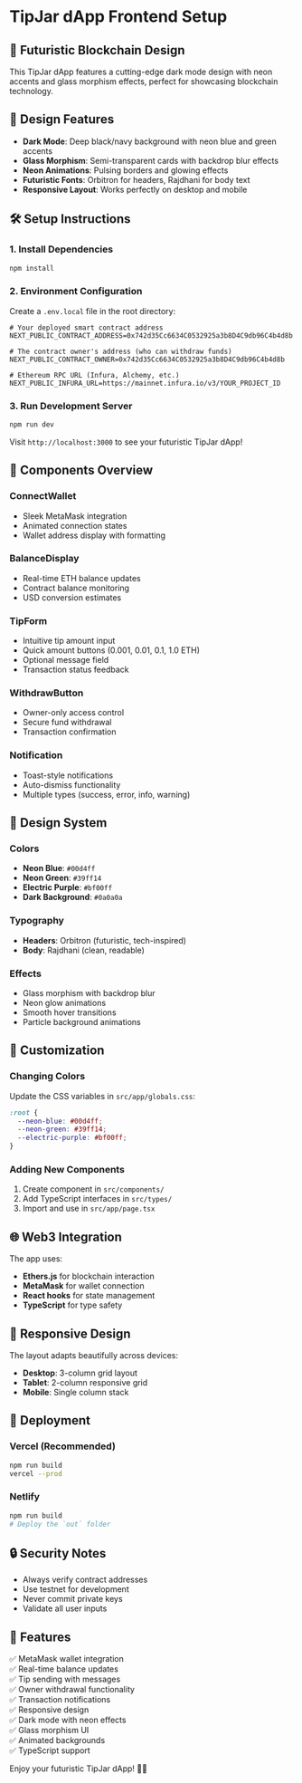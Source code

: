 # TipJar dApp Frontend Setup

## 🚀 Futuristic Blockchain Design

This TipJar dApp features a cutting-edge dark mode design with neon accents and glass morphism effects, perfect for showcasing blockchain technology.

## 🎨 Design Features

- **Dark Mode**: Deep black/navy background with neon blue and green accents
- **Glass Morphism**: Semi-transparent cards with backdrop blur effects
- **Neon Animations**: Pulsing borders and glowing effects
- **Futuristic Fonts**: Orbitron for headers, Rajdhani for body text
- **Responsive Layout**: Works perfectly on desktop and mobile

## 🛠️ Setup Instructions

### 1. Install Dependencies

```bash
npm install
```

### 2. Environment Configuration

Create a `.env.local` file in the root directory:

```env
# Your deployed smart contract address
NEXT_PUBLIC_CONTRACT_ADDRESS=0x742d35Cc6634C0532925a3b8D4C9db96C4b4d8b

# The contract owner's address (who can withdraw funds)
NEXT_PUBLIC_CONTRACT_OWNER=0x742d35Cc6634C0532925a3b8D4C9db96C4b4d8b

# Ethereum RPC URL (Infura, Alchemy, etc.)
NEXT_PUBLIC_INFURA_URL=https://mainnet.infura.io/v3/YOUR_PROJECT_ID
```

### 3. Run Development Server

```bash
npm run dev
```

Visit `http://localhost:3000` to see your futuristic TipJar dApp!

## 🎯 Components Overview

### ConnectWallet
- Sleek MetaMask integration
- Animated connection states
- Wallet address display with formatting

### BalanceDisplay
- Real-time ETH balance updates
- Contract balance monitoring
- USD conversion estimates

### TipForm
- Intuitive tip amount input
- Quick amount buttons (0.001, 0.01, 0.1, 1.0 ETH)
- Optional message field
- Transaction status feedback

### WithdrawButton
- Owner-only access control
- Secure fund withdrawal
- Transaction confirmation

### Notification
- Toast-style notifications
- Auto-dismiss functionality
- Multiple types (success, error, info, warning)

## 🎨 Design System

### Colors
- **Neon Blue**: `#00d4ff`
- **Neon Green**: `#39ff14`
- **Electric Purple**: `#bf00ff`
- **Dark Background**: `#0a0a0a`

### Typography
- **Headers**: Orbitron (futuristic, tech-inspired)
- **Body**: Rajdhani (clean, readable)

### Effects
- Glass morphism with backdrop blur
- Neon glow animations
- Smooth hover transitions
- Particle background animations

## 🔧 Customization

### Changing Colors
Update the CSS variables in `src/app/globals.css`:

```css
:root {
  --neon-blue: #00d4ff;
  --neon-green: #39ff14;
  --electric-purple: #bf00ff;
}
```

### Adding New Components
1. Create component in `src/components/`
2. Add TypeScript interfaces in `src/types/`
3. Import and use in `src/app/page.tsx`

## 🌐 Web3 Integration

The app uses:
- **Ethers.js** for blockchain interaction
- **MetaMask** for wallet connection
- **React hooks** for state management
- **TypeScript** for type safety

## 📱 Responsive Design

The layout adapts beautifully across devices:
- **Desktop**: 3-column grid layout
- **Tablet**: 2-column responsive grid
- **Mobile**: Single column stack

## 🚀 Deployment

### Vercel (Recommended)
```bash
npm run build
vercel --prod
```

### Netlify
```bash
npm run build
# Deploy the `out` folder
```

## 🔒 Security Notes

- Always verify contract addresses
- Use testnet for development
- Never commit private keys
- Validate all user inputs

## 🎉 Features

✅ MetaMask wallet integration  
✅ Real-time balance updates  
✅ Tip sending with messages  
✅ Owner withdrawal functionality  
✅ Transaction notifications  
✅ Responsive design  
✅ Dark mode with neon effects  
✅ Glass morphism UI  
✅ Animated backgrounds  
✅ TypeScript support  

Enjoy your futuristic TipJar dApp! 🚀✨ 